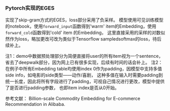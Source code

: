 ### Pytorch实现的EGES
实现了skip-gram方式的EGES，loss部分采用了负采样。
模型使用可见训练模型的notebook，使用`forward_input`函数得到'warm' item的Embedding，使用`forward_cold`函数得到'cold' item 的Embedding，
这里直接采用的采样的对数似然作为loss，略加更改可改为类似于Tensorflow sampledsoftmax的loss，待后续补上。

注1：demo中数据预处理部分为简便直接将user的所有item视为一个sentence，省去了deepwalk部分，因为网上已有很多实现，后续有时间的话会补上。
注2：在例子中所有Embedding table均使用index 0作为padding，因模型中支持多值side info，如电影的side类型——动作/喜剧，
    这种多值在输入时需要padding到统一长度，因此将所有字段进行了padding，可视自己情况进行更改，模型中提供了是否进行padding参数，
    也即item index是否从0开始。

参考文献：
Billion-scale Commodity Embedding for E-commerce Recommendation in Alibaba.

